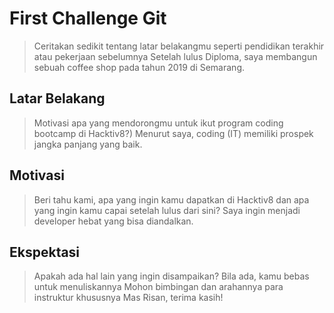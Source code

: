 # First Challenge Git

> Ceritakan sedikit tentang latar belakangmu seperti pendidikan terakhir atau pekerjaan sebelumnya
Setelah lulus Diploma, saya membangun sebuah coffee shop pada tahun 2019 di Semarang.

## Latar Belakang

> Motivasi apa yang mendorongmu untuk ikut program coding bootcamp di Hacktiv8?)
Menurut saya, coding (IT) memiliki prospek jangka panjang yang baik.

## Motivasi

> Beri tahu kami, apa yang ingin kamu dapatkan di Hacktiv8 dan apa yang ingin kamu capai setelah lulus dari sini?
Saya ingin menjadi developer hebat yang bisa diandalkan.

## Ekspektasi

> Apakah ada hal lain yang ingin disampaikan? Bila ada, kamu bebas untuk menuliskannya
Mohon bimbingan dan arahannya para instruktur khususnya Mas Risan, terima kasih!